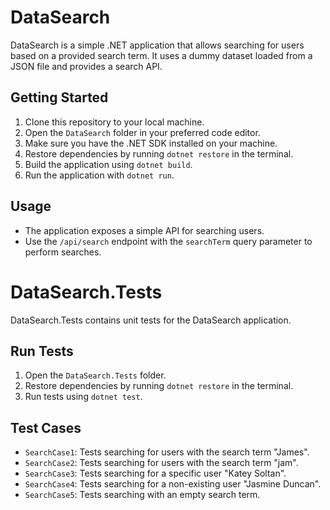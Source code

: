 # DataSearch

DataSearch is a simple .NET application that allows searching for users based on a provided search term. It uses a dummy dataset loaded from a JSON file and provides a search API.

## Getting Started

1. Clone this repository to your local machine.
2. Open the `DataSearch` folder in your preferred code editor.
3. Make sure you have the .NET SDK installed on your machine.
4. Restore dependencies by running `dotnet restore` in the terminal.
5. Build the application using `dotnet build`.
6. Run the application with `dotnet run`.

## Usage

- The application exposes a simple API for searching users.
- Use the `/api/search` endpoint with the `searchTerm` query parameter to perform searches.

# DataSearch.Tests

DataSearch.Tests contains unit tests for the DataSearch application.

## Run Tests

1. Open the `DataSearch.Tests` folder.
2. Restore dependencies by running `dotnet restore` in the terminal.
3. Run tests using `dotnet test`.

## Test Cases

- `SearchCase1`: Tests searching for users with the search term "James".
- `SearchCase2`: Tests searching for users with the search term "jam".
- `SearchCase3`: Tests searching for a specific user "Katey Soltan".
- `SearchCase4`: Tests searching for a non-existing user "Jasmine Duncan".
- `SearchCase5`: Tests searching with an empty search term.



